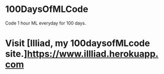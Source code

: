 # 100DaysOfMLCode
Code 1 hour ML everyday for 100 days.

# Visit [Illiad, my 100daysofMLcode site.]https://www.illliad.herokuapp.com
